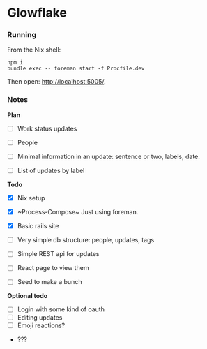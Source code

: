 # Glowflake

### Running

From the Nix shell:

```shell
npm i
bundle exec -- foreman start -f Procfile.dev
```

Then open: <http://localhost:5005/>.


### Notes

**Plan**

- [ ] Work status updates
- [ ] People
- [ ] Minimal information in an update: sentence or two, labels, date.
- [ ] List of updates by label


**Todo**

- [x] Nix setup
- [x] ~Process-Compose~ Just using foreman.
- [x] Basic rails site
- [ ] Very simple db structure: people, updates, tags
- [ ] Simple REST api for updates
- [ ] React page to view them
- [ ] Seed to make a bunch


**Optional todo**

- [ ] Login with some kind of oauth
- [ ] Editing updates
- [ ] Emoji reactions?
- ???
